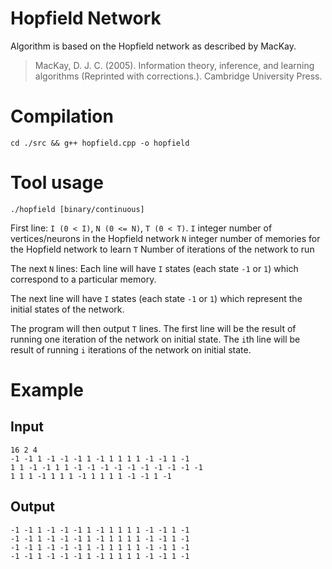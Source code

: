 # Hopfield Network

Algorithm is based on the Hopfield network as described by MacKay.

>  MacKay, D. J. C. (2005). Information theory, inference, and learning algorithms  (Reprinted with corrections.). Cambridge University Press.

# Compilation
```
cd ./src && g++ hopfield.cpp -o hopfield
```

# Tool usage
```
./hopfield [binary/continuous]
```

First line: `I (0 < I)`, `N (0 <= N)`, `T (0 < T)`.
`I` integer number of vertices/neurons in the Hopfield network
`N` integer number of memories for the Hopfield network to learn
`T` Number of iterations of the network to run

The next `N` lines:
Each line will have `I` states (each state `-1` or `1`) which correspond to a particular memory.

The next line will have `I` states (each state `-1` or `1`) which represent the initial states of the network.

The program will then output `T` lines.
The first line will be the result of running one iteration of the network on initial state. The `i`th line will be result of running `i` iterations of the network on initial state. 


# Example
## Input
```
16 2 4
-1 -1 1 -1 -1 -1 1 -1 1 1 1 1 -1 -1 1 -1
1 1 -1 -1 1 1 -1 -1 -1 -1 -1 -1 -1 -1 -1 -1
1 1 1 -1 1 1 1 -1 1 1 1 1 -1 -1 1 -1
```

## Output
```
-1 -1 1 -1 -1 -1 1 -1 1 1 1 1 -1 -1 1 -1 
-1 -1 1 -1 -1 -1 1 -1 1 1 1 1 -1 -1 1 -1 
-1 -1 1 -1 -1 -1 1 -1 1 1 1 1 -1 -1 1 -1 
-1 -1 1 -1 -1 -1 1 -1 1 1 1 1 -1 -1 1 -1
```
